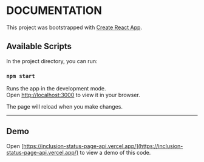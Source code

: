 # DOCUMENTATION

This project was bootstrapped with [Create React App](https://github.com/facebook/create-react-app).

## Available Scripts

In the project directory, you can run:

### `npm start`

Runs the app in the development mode.\
Open [http://localhost:3000](http://localhost:3000) to view it in your browser.

The page will reload when you make changes.
***
## Demo

Open [https://inclusion-status-page-api.vercel.app/](https://inclusion-status-page-api.vercel.app/) to view a demo of this code.